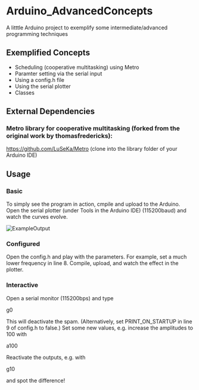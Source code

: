 # Arduino_AdvancedConcepts
A litttle Arduino project to exemplify some intermediate/advanced programming techniques 

## Exemplified Concepts
* Scheduling (cooperative multitasking) using Metro
* Paramter setting via the serial input
* Using a config.h file
* Using the serial plotter
* Classes

## External Dependencies

### Metro library for cooperative multitasking (forked from the original work by thomasfredericks):
https://github.com/LuSeKa/Metro (clone into the library folder of your Arduino IDE)

## Usage

### Basic
To simply see the program in action, cmpile and upload to the Arduino. Open the serial plotter (under Tools in the Arduino IDE) (115200baud) and watch the curves evolve.

![ExampleOutput](https://user-images.githubusercontent.com/8363989/52737905-c287ed80-2fcd-11e9-8855-f86a1aa6ec54.png)

### Configured
Open the config.h and play with the parameters. For example, set a much lower frequency in line 8. Compile, upload, and watch the effect in the plotter.

### Interactive
Open a serial monitor (115200bps) and type

g0

This will deactivate the spam.
(Alternatively, set PRINT_ON_STARTUP in line 9 of config.h to false.)
Set some new values, e.g. increase the amplitudes to 100 with

a100

Reactivate the outputs, e.g. with

g10

and spot the difference!
